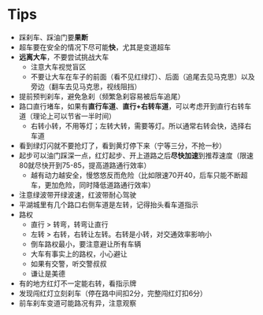 # Tips

- 踩刹车、踩油门要**果断**
- 超车要在安全的情况下尽可能**快**，尤其是变道超车
- **远离大车**，不要尝试挑战大车
  - 注意大车视觉盲区
  - 不要让大车在车子的前面（看不见红绿灯）、后面（追尾去见马克思）以及旁边（翻车去见马克思，视线阻挡）
- 提前预判刹车，避免急刹（频繁急刹容易被后车追尾）
- 路口直行堵车，如果有**直行车道**、**直行+右转车道**，可以考虑开到直行右转车道（理论上可以节省一半时间）
  - 右转小转，不用等灯；左转大转，需要等灯。所以通常右转会快，选择右车道
- 看到绿灯闪就不要抢灯了，看到黄灯停下来（宁等三分，不抢一秒）
- 起步可以油门踩深一点，红灯起步、开上道路之后**尽快加速**到推荐速度（限速80就尽快开到75-85，提高道路通行效率）
  - 越有动力越安全，慢悠悠反而危险（比如限速70开40，后车只能不断超车，更加危险，同时降低道路通行效率）
- 注意绿波带开绿波速，红波带耐心驾驶
- 平湖城里有几个路口右侧车道是左转，记得抬头看车道指示
- 路权
  - 直行 > 转弯，转弯让直行
  - 左转 > 右转，右转让左转。右转是小转，对交通效率影响小
  - 倒车路权最小，要注意避让所有车辆
  - 大车有事实上的路权️，小心避让
  - 如果有交警，听交警叔叔
  - 谦让是美德
- 有的地方红灯不一定能右转，看指示牌
- 发现闯红灯立刻刹车（停在路中间扣2分，完整闯红灯扣6分）
- 前车刹车变道可能路况有异，注意观察